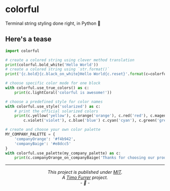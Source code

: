 # colorful

Terminal string styling done right, in Python :tada:

## Here's a tease

```python
import colorful

# create a colored string using clever method translation
print(colorful.bold_white('Hello World'))
# create a colored string using `str.format()`
print('{c.bold}{c.black_on_white}Hello World{c.reset}'.format(c=colorful))

# choose specific color mode for one block
with colorful.use_true_colors() as c:
    print(c.lightCoral('colorful is awesome!'))

# choose a predefined style for color names
with colorful.use_style('solarized') as c:
    # print the official solarized colors
    print(c.yellow('yellow'), c.orange('orange'), c.red('red'), c.magenta('magenta'),
        c.violet('violet'), c.blue('blue') c.cyan('cyan'), c.green('green'))

# create and choose your own color palette
MY_COMPANY_PALETTE = {
    'companyOrange': '#f4b942',
    'companyBaige': '#e8dcc5'
}
with colorful.use_palette(my_company_palette) as c:
    print(c.companyOrange_on_companyBaige('Thanks for choosing our product!'))
```

***

*<p align="center">This project is published under [MIT](LICENSE).<br>A [Timo Furrer](https://tuxtimo.me) project.<br>- :tada: -</p>*
